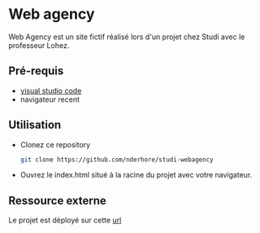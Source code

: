 # Web agency

Web Agency est un site fictif réalisé lors d'un projet chez Studi avec le professeur Lohez.

## Pré-requis

- [visual studio code](https://code.visualstudio.com/)
- navigateur recent

## Utilisation

- Clonez ce repository
  ```bash
  git clone https://github.com/nderhore/studi-webagency
  ```
- Ouvrez le index.html situé à la racine du projet avec votre navigateur.

## Ressource externe
Le projet est déployé sur cette [url](https://nderhore.github.io/studi-webagency/)